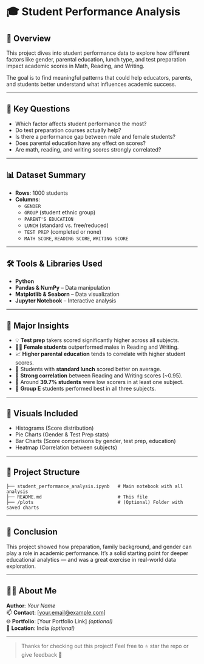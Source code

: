 # 🎓 Student Performance Analysis

## 📘 Overview

This project dives into student performance data to explore how different factors like gender, parental education, lunch type, and test preparation impact academic scores in Math, Reading, and Writing.

The goal is to find meaningful patterns that could help educators, parents, and students better understand what influences academic success.

---

## 🧠 Key Questions

- Which factor affects student performance the most?
- Do test preparation courses actually help?
- Is there a performance gap between male and female students?
- Does parental education have any effect on scores?
- Are math, reading, and writing scores strongly correlated?

---

## 📊 Dataset Summary

- **Rows**: 1000 students
- **Columns**:
  - `GENDER`
  - `GROUP` (student ethnic group)
  - `PARENT'S EDUCATION`
  - `LUNCH` (standard vs. free/reduced)
  - `TEST PREP` (completed or none)
  - `MATH SCORE`, `READING SCORE`, `WRITING SCORE`

---

## 🛠️ Tools & Libraries Used

- **Python**
- **Pandas & NumPy** – Data manipulation
- **Matplotlib & Seaborn** – Data visualization
- **Jupyter Notebook** – Interactive analysis

---

## 📌 Major Insights

- 💡 **Test prep** takers scored significantly higher across all subjects.
- 👩‍🎓 **Female students** outperformed males in Reading and Writing.
- 📈 **Higher parental education** tends to correlate with higher student scores.
- 🍱 Students with **standard lunch** scored better on average.
- 🔁 **Strong correlation** between Reading and Writing scores (~0.95).
- 🧮 Around **39.7% students** were low scorers in at least one subject.
- 🎯 **Group E** students performed best in all three subjects.

---

## 📌 Visuals Included

- Histograms (Score distribution)
- Pie Charts (Gender & Test Prep stats)
- Bar Charts (Score comparisons by gender, test prep, education)
- Heatmap (Correlation between subjects)

---

## 📁 Project Structure

```
├── student_performance_analysis.ipynb   # Main notebook with all analysis
├── README.md                            # This file
├── /plots                               # (Optional) Folder with saved charts
```

---

## 🧾 Conclusion

This project showed how preparation, family background, and gender can play a role in academic performance. It’s a solid starting point for deeper educational analytics — and was a great exercise in real-world data exploration.

---

## 🙋‍♂️ About Me

**Author**: _Your Name_  
📫 **Contact**: [your.email@example.com]  
🌐 **Portfolio**: [Your Portfolio Link] *(optional)*  
📍 **Location**: India *(optional)*

---

> Thanks for checking out this project! Feel free to ⭐ star the repo or give feedback 🙌
